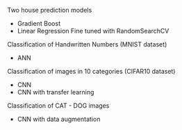 Two house prediction models
- Gradient Boost
- Linear Regression Fine tuned with RandomSearchCV

Classification of Handwritten Numbers (MNIST dataset)
- ANN

Classification of images in 10 categories (CIFAR10 dataset)
- CNN
- CNN with transfer learning

Classification of CAT - DOG images
- CNN with data augmentation
